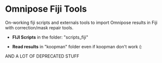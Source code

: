 # Omnipose Fiji Tools

On-working fiji scripts and externals tools to import Omnipose results in Fiji with correction/mask repair tools. 

- **FIJI Scripts** in the folder: "scripts_fiji"

- **Read results** in "koopman" folder even if koopman don't work (:

AND A LOT OF DEPRECATED STUFF 
